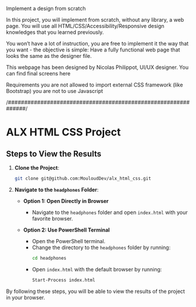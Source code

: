 Implement a design from scratch

In this project, you will implement from scratch, without any library, a web page. You will use all HTML/CSS/Accessibility/Responsive design knowledges that you learned previously.

You won’t have a lot of instruction, you are free to implement it the way that you want - the objective is simple: Have a fully functional web page that looks the same as the designer file.




This webpage has been designed by Nicolas Philippot, UI/UX designer. You can find final screens here

Requirements
you are not allowed to import external CSS framework (like Bootstrap)
you are not to use Javascript

/##############################################################/

# ALX HTML CSS Project

## Steps to View the Results

1. **Clone the Project**:
   ```bash
   git clone git@github.com:MouloudDev/alx_html_css.git
   ```

2. **Navigate to the `headphones` Folder**:

   - **Option 1: Open Directly in Browser**
     - Navigate to the `headphones` folder and open `index.html` with your favorite browser.

   - **Option 2: Use PowerShell Terminal**
     - Open the PowerShell terminal.
     - Change the directory to the `headphones` folder by running:
       ```bash
       cd headphones
       ```
     - Open `index.html` with the default browser by running:
       ```bash
       Start-Process index.html
       ```

By following these steps, you will be able to view the results of the project in your browser.
```
